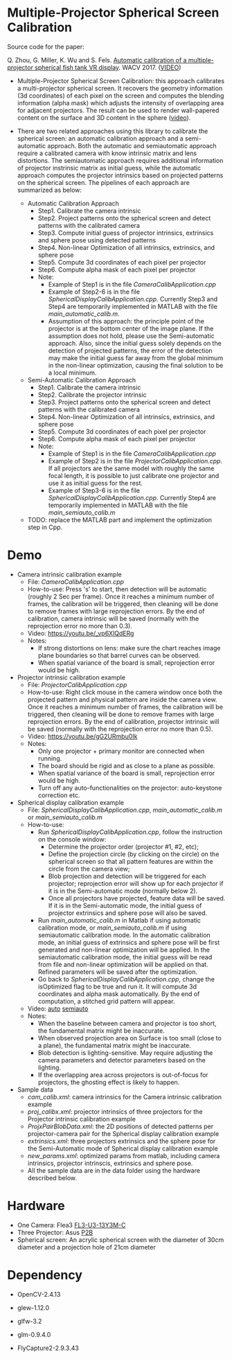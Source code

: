 # Multiple-Projector Spherical Screen Calibration

Source code for the paper:

Q. Zhou, G. Miller, K. Wu and S. Fels. [Automatic calibration of a multiple-projector spherical fish tank VR display](http://ieeexplore.ieee.org/abstract/document/7926707/). WACV 2017.   ([VIDEO](https://youtu.be/Dgs4FmHCvp8))

- Multiple-Projector Spherical Screen Calibration: this approach calibrates a multi-projector spherical screen. It recovers the geometry information (3d coordinates) of each pixel on the screen and computes the blending information (alpha mask) which adjusts the intensity of overlapping area for adjacent projectors. The result can be used to render wall-papered content on the surface and 3D content in the sphere ([video](https://youtu.be/KVKyXYCttfA)). 

- There are two related approaches using this library to calibrate the spherical screen: an automatic calibration approach and a semi-automatic approach. Both the automatic and semiautomatic approach require a calibrated camera with know intrinsic matrix and lens distortions. The semiautomatic approach requires additional information of projector instrinsic matrix as initial guess, while the automatic approach computes the projector intrinsics based on projected patterns on the spherical screen. The pipelines of each approach are summarized as below:

  - Automatic Calibration Approach
    - Step1. Calibrate the camera intrinsic
    - Step2. Project patterns onto the spherical screen and detect patterns with the calibrated camera
    - Step3. Compute initial guess of projector intrinsics, extrinsics and sphere pose using detected patterns
    - Step4. Non-linear Optimization of all intrinsics, extrinsics, and sphere pose
    - Step5. Compute 3d coordinates of each pixel per projector
    - Step6. Compute alpha mask of each pixel per projector 
    - Note: 
      - Example of Step1 is in the file *CameraCalibApplication.cpp*
      - Example of Step2-6 is in the file *SphericalDisplayCalibApplication.cpp*. Currently Step3 and Step4 are temporarily implemented in MATLAB with the file *main_automatic_calib.m*. 
      - Assumption of this approach: the principle point of the projector is at the bottom center of the image plane. If the assumption does not hold, please use the Semi-automatic approach. Also, since the initial guess solely depends on the detection of projected patterns, the error of the detection may make the initial guess far away from the global minimum in the non-linear optimization, causing the final solution to be a local minimum.
  - Semi-Automatic Calibration Approach
    - Step1. Calibrate the camera intrinsic
    - Step2. Calibrate the projector intrinsic
    - Step3. Project patterns onto the spherical screen and detect patterns with the calibrated camera
    - Step4. Non-linear Optimization of all intrinsics, extrinsics, and sphere pose
    - Step5. Compute 3d coordinates of each pixel per projector
    - Step6. Compute alpha mask of each pixel per projector
    - Note:
      - Example of Step1 is in the file *CameraCalibApplication.cpp*
      - Example of Step2 is in the file *ProjectorCalibApplication.cpp*. If all projectors are the same model with roughly the same focal length, it is possible to just calibrate one projector and use it as initial guess for the rest.
      - Example of Step3-6 is in the file *SphericalDisplayCalibApplication.cpp*. Currently Step4 are temporarily implemented in MATLAB with the file *main_semiauto_calib.m*
  - TODO: replace the MATLAB part and implement the optimization step in Cpp.


# Demo

- Camera intrinsic calibration example
  - File: *CameraCalibApplication.cpp*
  - How-to-use: Press 's' to start, then detection will be automatic (roughly 2 Sec per frame). Once it reaches a minimum number of frames, the calibration will be triggered, then cleaning will be done to remove frames with large reprojection errors. By the end of calibration, camera intrinsic will be saved (normally with the reprojection error no more than 0.3).
  - Video: https://youtu.be/_vp6XlQdERg
  - Notes: 
    - If strong distortions on lens: make sure the chart reaches image plane boundaries so that barrel curves can be observed.
    - When spatial variance of the board is small, reprojection error would be high.
- Projector intrinsic calibration example
  - File: *ProjectorCalibApplication.cpp*
  - How-to-use: Right click mouse in the camera window once both the projected pattern and physical pattern are inside the camera view. Once it reaches a minimum number of frames, the calibration will be triggered, then cleaning will be done to remove frames with large reprojection errors. By the end of calibration, projector intrinsic will be saved (normally with the reprojection error no more than 0.5).
  - Video: https://youtu.be/gG2URmbu0Ik
  - Notes:
    - Only one projector + primary monitor are connected when running. 
    - The board should be rigid and as close to a plane as possible. 
    - When spatial variance of the board is small, reprojection error would be high.
    - Turn off any auto-functionalities on the projector: auto-keystone correction etc.
- Spherical display calibration example
  - File: *SphericalDisplayCalibApplication.cpp*, *main_automatic_calib.m* or *main_semiauto_calib.m*
  - How-to-use: 
    - Run *SphericalDisplayCalibApplication.cpp*, follow the instruction on the console window: 
      - Determine the projector order (projector #1, #2, etc); 
      - Define the projection circle (by clicking on the circle) on the spherical screen so that all pattern features are within the circle from the camera view; 
      - Blob projection and detection will be triggered for each projector; reprojection error will show up for each projector if it is in the Semi-automatic mode (normally below 2). 
      - Once all projectors have projected, feature data will be saved. If it is in the Semi-automatic mode, the initial guess of projector extrinsics and sphere pose will also be saved. 
    - Run *main_automatic_calib.m* in Matlab if using automatic calibration mode, or *main_semiauto_calib.m* if using semiautomatic calibration mode. In the automatic calibration mode, an initial guess of extrinsics and sphere pose will be first generated and non-linear optimization will be applied. In the semiautomatic calibration mode, the initial guess will be read from file and non-linear optimization will be applied on that. Refined parameters will be saved after the optimization.
    - Go back to *SphericalDisplayCalibApplication.cpp*, change the isOptimized flag to be true and run it. It will compute 3d coordinates and alpha mask automatically. By the end of computation, a stitched grid pattern will appear.
  - Video: [auto](https://youtu.be/Fs4aBVG1dpM) [semiauto](https://youtu.be/V2vnG_PL8KQ)
  - Notes:
    - When the baseline between camera and projector is too short, the fundamental matrix might be inaccurate.
    - When observed projection area on Surface is too small (close to a plane), the fundamental matrix might be inaccurate. 
    - Blob detection is lighting-sensitive. May require adjusting the camera parameters and detector parameters based on the lighting. 
    - If the overlapping area across projectors is out-of-focus for projectors, the ghosting effect is likely to happen. 
- Sample data
  - *cam_calib.xml*: camera intrinsics for the Camera intrinsic calibration example
  - *proj_calibx.xml*: projector intrinsics of three projectors for the Projector intrinsic calibration example
  - *ProjxPairBlobData.xml*: the 2D positions of detected patterns per projector-camera pair for the Spherical display calibration example
  - *extrinsics.xml*: three projectors extrinsics and the sphere pose for the Semi-Automatic mode of Spherical display calibration example
  - *new_params.xml*: optimized params from matlab, including camera intrinsics, projector intrinscis, extrinsics and sphere pose.
  - All the sample data are in the data folder using the hardware described below.

# Hardware

- One Camera: Flea3 [FL3-U3-13Y3M-C](https://www.ptgrey.com/flea3-13-mp-mono-usb3-vision-vita-1300-camera)
- Three Projector: Asus [P2B](https://www.google.ca/search?q=Asus+P2B&oq=Asus+P2B&aqs=chrome..69i57j0l5.391j0j7&sourceid=chrome&ie=UTF-8) 
- Spherical screen: An acrylic spherical screen with the diameter of 30cm diameter and a projection hole of 21cm diameter

# Dependency

- OpenCV-2.4.13

- glew-1.12.0

- glfw-3.2

- glm-0.9.4.0

- FlyCapture2-2.9.3.43




